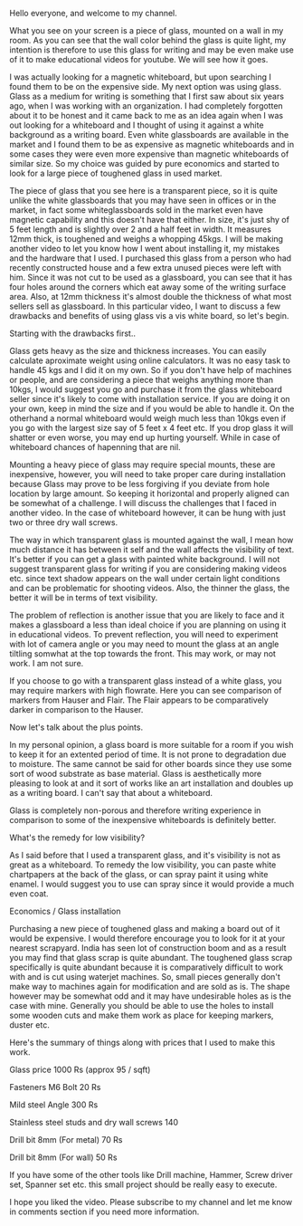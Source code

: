 ﻿Hello everyone, and welcome to my channel.

What you see on your screen is a piece of glass, mounted on a wall in my room. As you can see that the wall color behind the glass is quite light, my intention is therefore to use this glass for writing and may be even make use of it to make educational videos for youtube. We will see how it goes.

I was actually looking for a magnetic whiteboard, but upon searching I found them to be on the expensive side. My next option was using glass. Glass as a medium for writing is something that I first saw about six years ago, when I was working with an organization. I had completely forgotten about it to be honest and it came back to me as an idea again when I was out looking for a whiteboard and I thought of using it against a white background as a writing board. Even white glassboards are available in the market and I found them to be as expensive as magnetic whiteboards and in some cases they were even more expensive than magnetic whiteboards of similar size. So my choice was guided by pure economics and started to look for a large piece of toughened glass in used market.

The piece of glass that you see here is a transparent piece, so it is quite unlike the white glassboards that you may have seen in offices or in the market, in fact some whiteglassboards sold in the market even have magnetic capability and this doesn't have that either. In size, it's just shy of 5 feet length and is slightly over 2 and a half feet in width. It measures 12mm thick, is toughened and weighs a whopping 45kgs. I will be making another video to let you know how I went about installing it, my mistakes and the hardware that I used. I purchased this glass from a person who had recently constructed house and a few extra unused pieces were left with him. Since it was not cut to be used as a glassboard, you can see that it has four holes around the corners which eat away some of the writing surface area. Also, at 12mm thickness it's almost double the thickness of what most sellers sell as glassboard. In this particular video, I want to discuss a few drawbacks and benefits of using glass vis a vis white board, so let's begin.

Starting with the drawbacks first..

Glass gets heavy as the size and thickness increases. You can easily calculate aproximate weight using online calculators. It was no easy task to handle 45 kgs and I did it on my own. So if you don't have help of machines or people, and are considering a piece that weighs anything more than 10kgs, I would suggest you go and purchase it from the glass whiteboard seller since it's likely to come with installation service. If you are doing it on your own, keep in mind the size and if you would be able to handle it. On the otherhand a normal whiteboard would weigh much less than 10kgs even if you go with the largest size say of 5 feet x 4 feet etc. If you drop glass it will shatter or even worse, you may end up hurting yourself. While in case of whiteboard chances of hapenning that are nil.

Mounting a heavy piece of glass may require special mounts, these are inexpensive, however, you will need to take proper care during installation because Glass may prove to be less forgiving if you deviate from hole location by large amount. So keeping it horizontal and properly aligned can be somewhat of a challenge. I will discuss the challenges that I faced in another video. In the case of whiteboard however, it can be hung with just two or three dry wall screws.

The way in which transparent glass is mounted against the wall, I mean how much distance it has between it self and the wall affects the visibility of text. It's better if you can get a glass with painted white background. I will not suggest transparent glass for writing if you are considering making videos etc. since text shadow appears on the wall under certain light conditions and can be problematic for shooting videos. Also, the thinner the glass, the better it will be in terms of text visibility.

The problem of reflection is another issue that you are likely to face and it makes a glassboard a less than ideal choice if you are planning on using it in educational videos. To prevent reflection, you will need to experiment with lot of camera angle or you may need to mount the glass at an angle tiltling somwhat at the top towards the front. This may work, or may not work. I am not sure.

If you choose to go with a transparent glass instead of a white glass, you may require markers with high flowrate. Here you can see comparison of markers from Hauser and Flair. The Flair appears to be comparatively darker in comparison to the Hauser.

Now let's talk about the plus points.

In my personal opinion, a glass board is more suitable for a room if you wish to keep it for an extented period of time. It is not prone to degradation due to moisture. The same cannot be said for other boards since they use some sort of wood substrate as base material. Glass is aesthetically more pleasing to look at and it sort of works like an art installation and doubles up as a writing board. I can't say that about a whiteboard. 

Glass is completely non-porous and therefore writing experience in comparison to some of the inexpensive whiteboards is definitely better.

What's the remedy for low visibility?

As I said before that I used a transparent glass, and it's visibility is not as great as a whiteboard. To remedy the low visibility, you can paste white chartpapers at the back of the glass, or can spray paint it using white enamel. I would suggest you to use can spray since it would provide a much even coat.

Economics / Glass installation

Purchasing a new piece of toughened glass and making a board out of it would be expensive. I would therefore encourage you to look for it at your nearest scrapyard. India has seen lot of construction boom and as a result you may find that glass scrap is quite abundant. The toughened glass scrap specifically is quite abundant because it is comparatively difficult to work with and is cut using waterjet machines. So, small pieces generally don't make way to machines again for modification and are sold as is. The shape however may be somewhat odd and it may have undesirable holes as is the case with mine. Generally you should be able to use the holes to install some wooden cuts and make them work as place for keeping markers, duster etc.

Here's the summary of things along with prices that I used to make this work.

Glass price 1000 Rs (approx 95 / sqft)

Fasteners M6 Bolt 20 Rs

Mild steel Angle 300 Rs

Stainless steel studs and dry wall screws 140

Drill bit 8mm (For metal) 70 Rs

Drill bit 8mm (For wall) 50 Rs

If you have some of the other tools like Drill machine, Hammer, Screw driver set, Spanner set etc. this small project should be really easy to execute.

I hope you liked the video. Please subscribe to my channel and let me know in comments section if you need more information.
